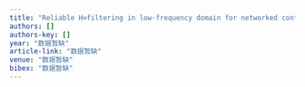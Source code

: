 ```yaml
---
title: "Reliable H∞filtering in low-frequency domain for networked control systems subject to packet loss and quantization"
authors: []
authors-key: []
year: "数据暂缺"
article-link: "数据暂缺"
venue: "数据暂缺"
bibex: "数据暂缺"
---
```

